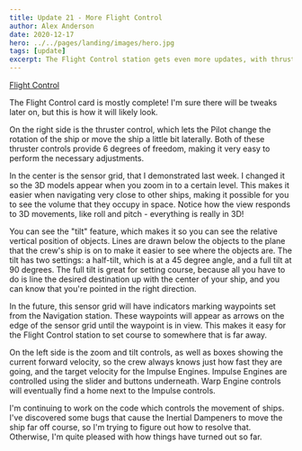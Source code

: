 ```yaml
---
title: Update 21 - More Flight Control
author: Alex Anderson
date: 2020-12-17
hero: ../../pages/landing/images/hero.jpg
tags: [update]
excerpt: The Flight Control station gets even more updates, with thruster and impulse engine control.
---
```


[Flight Control](images/flight.gif)

The Flight Control card is mostly complete! I'm sure there will be tweaks later on, but this is how it will likely look.

On the right side is the thruster control, which lets the Pilot change the rotation of the ship or move the ship a little bit laterally. Both of these thruster controls provide 6 degrees of freedom, making it very easy to perform the necessary adjustments.

In the center is the sensor grid, that I demonstrated last week. I changed it so the 3D models appear when you zoom in to a certain level. This makes it easier when navigating very close to other ships, making it possible for you to see the volume that they occupy in space. Notice how the view responds to 3D movements, like roll and pitch - everything is really in 3D!

You can see the "tilt" feature, which makes it so you can see the relative vertical position of objects. Lines are drawn below the objects to the plane that the crew's ship is on to make it easier to see where the objects are. The tilt has two settings: a half-tilt, which is at a 45 degree angle, and a full tilt at 90 degrees. The full tilt is great for setting course, because all you have to do is line the desired destination up with the center of your ship, and you can know that you're pointed in the right direction.

In the future, this sensor grid will have indicators marking waypoints set from the Navigation station. These waypoints will appear as arrows on the edge of the sensor grid until the waypoint is in view. This makes it easy for the Flight Control station to set course to somewhere that is far away.

On the left side is the zoom and tilt controls, as well as boxes showing the current forward velocity, so the crew always knows just how fast they are going, and the target velocity for the Impulse Engines. Impulse Engines are controlled using the slider and buttons underneath. Warp Engine controls will eventually find a home next to the Impulse controls.

I'm continuing to work on the code which controls the movement of ships. I've discovered some bugs that cause the Inertial Dampeners to move the ship far off course, so I'm trying to figure out how to resolve that. Otherwise, I'm quite pleased with how things have turned out so far.

